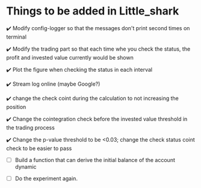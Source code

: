 # Things to be added in Little_shark
:heavy_check_mark: Modify config-logger so that the messages don't print second times on terminal

:heavy_check_mark: Modify the trading part so that each time whe you check the status, the profit and invested value currently would be shown

:heavy_check_mark: Plot the figure when checking the status in each interval

:heavy_check_mark: Stream log online (maybe Google?)

:heavy_check_mark: change the check coint during the calculation to not increasing the position

:heavy_check_mark:  Change the cointegration check before the invested value threshold in the trading process

:heavy_check_mark: Change the p-value threshold to be <0.03; change the check status coint check to be easier to pass 

- [ ] Build a function that can derive the initial balance of the account dynamic

- [ ] Do the experiment again.